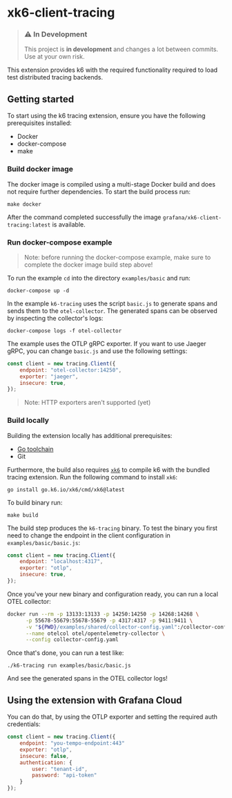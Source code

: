 # xk6-client-tracing

> ### ⚠️ In Development
>
> This project is **in development** and changes a lot between commits. Use at your own risk.

This extension provides k6 with the required functionality required to load test distributed tracing backends.

## Getting started

To start using the k6 tracing extension, ensure you have the following prerequisites installed:

- Docker
- docker-compose
- make

### Build docker image

The docker image is compiled using a multi-stage Docker build and does not require further dependencies. 
To start the build process run:

```shell
make docker
```

After the command completed successfully the image `grafana/xk6-client-tracing:latest` is available.

### Run docker-compose example

> Note: before running the docker-compose example, make sure to complete the docker image build step above!

To run the example `cd` into the directory `examples/basic` and run:

```shell
docker-compose up -d
```

In the example `k6-tracing` uses the script `basic.js` to generate spans and sends them to the `otel-collector`.
The generated spans can be observed by inspecting the collector's logs:

```shell
docker-compose logs -f otel-collector
```

The example uses the OTLP gRPC exporter. 
If you want to use Jaeger gRPC, you can change `basic.js` and use the following settings:

```javascript
const client = new tracing.Client({
    endpoint: "otel-collector:14250",
    exporter: "jaeger",
    insecure: true,
});
```

> Note: HTTP exporters aren't supported (yet)

### Build locally

Building the extension locally has additional prerequisites:

- [Go toolchain](https://go101.org/article/go-toolchain.html)
- Git

Furthermore, the build also requires [`xk6`](https://github.com/grafana/xk6) to compile k6 with the bundled tracing extension.
Run the following command to install `xk6`:

```shell
go install go.k6.io/xk6/cmd/xk6@latest
```

To build binary run:
```shell
make build
```

The build step produces the `k6-tracing` binary.
To test the binary you first need to change the endpoint in the client configuration in `examples/basic/basic.js`:

```javascript
const client = new tracing.Client({
    endpoint: "localhost:4317",
    exporter: "otlp",
    insecure: true,
});
```

Once you've your new binary and configuration ready, you can run a local OTEL collector:
```bash
docker run --rm -p 13133:13133 -p 14250:14250 -p 14268:14268 \
      -p 55678-55679:55678-55679 -p 4317:4317 -p 9411:9411 \
      -v "${PWD}/examples/shared/collector-config.yaml":/collector-config.yaml \
      --name otelcol otel/opentelemetry-collector \
      --config collector-config.yaml
```

Once that's done, you can run a test like:
```
./k6-tracing run examples/basic/basic.js
```

And see the generated spans in the OTEL collector logs!

## Using the extension with Grafana Cloud

You can do that, by using the OTLP exporter and setting the required auth credentials:

```javascript
const client = new tracing.Client({
    endpoint: "you-tempo-endpoint:443"
    exporter: "otlp",
    insecure: false,
    authentication: {
        user: "tenant-id",
        password: "api-token"
    }
});
```
